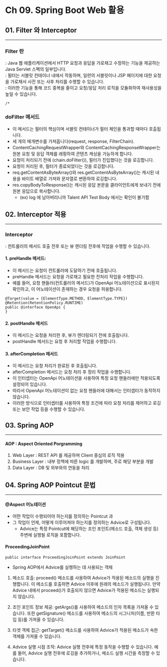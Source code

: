 # Ch 09. Spring Boot Web 활용
## 01. Filter 와 Interceptor
---
### Filter 란
: Java 웹 애플리케이션에서 HTTP 요청과 응답을 가로채고 수정하는 기능을 제공하는 Java Servlet 스펙의 일부입니다.   
: 필터는 서블릿 컨테이너 내에서 작동하며, 일련의 서블릿이나 JSP 페이지에 대한 요청을 가로채서 사전 또는 사후 처리를 수행할 수 있습니다.    
: 이러한 기능을 통해 코드 중복을 줄이고 요청/응답 처리 로직을 모듈화하여 재사용성을 높일 수 있습니다.   
```
/*

```
###  doFilter 메서드

- 이 메서드는 필터의 핵심이며 서블릿 컨테이너가 필터 체인을 통과할 때마다 호출됩니다.
- 세 개의 매개변수를 가져옵니다(request, response, FilterChain).
- ContentCachingRequestWrapper와 ContentCachingResponseWrapper는 원본 요청 및 응답 객체를 래핑하여 콘텐츠 캐싱을 가능하게 합니다.
- 요청이 처리되기 전에 (chain.doFilter()), 필터가 진입했다는 것을 로깅합니다.
- 요청이 처리된 후, 필터가 종료되었다는 것을 로깅합니다.
- req.getContentAsByteArray()와 res.getContentAsByteArray()는 캐시된 내용을 바이트 배열로 가져와 문자열로 변환하여 로깅합니다.
- res.copyBodyToResponse()는 캐시된 응답 본문을 클라이언트에게 보내기 전에 원본 응답으로 복사합니다. 
	-  (ex) log 에 남아버리니까 Talent API Test Body 에서는 확인이 불가함



## 02. Interceptor 적용
---
### Interceptor 
:  컨트롤러의 메서드 호출 전후 또는 뷰 렌더링 전후에 작업을 수행할 수 있습니다.   

#### 1. preHandle 메서드:
- 이 메서드는 요청이 컨트롤러에 도달하기 전에 호출됩니다.
- preHandle 메서드는 요청을 가로채고 필요한 전처리 작업을 수행합니다.
- 예를 들어, 요청 핸들러(컨트롤러의 메서드)가 OpenApi 어노테이션으로 표시된지 확인하고, 이 어노테이션이 존재하는 경우 요청을 허용합니다.
```
@Target(value = {ElementType.METHOD, ElementType.TYPE})
@Retention(RetentionPolicy.RUNTIME)
public @interface OpenApi {
}
```

#### 2. postHandle 메서드
- 이 메서드는 요청을 처리한 후, 뷰가 렌더링되기 전에 호출됩니다.
- postHandle 메서드는 요청 후 처리할 작업을 수행합니다. 

#### 3. afterCompletion 메서드
- 이 메서드는 요청 처리가 완료된 후 호출됩니다.
- afterCompletion 메서드는 요청 처리 후 정리 작업을 수행합니다. 
- 이 인터셉터는 OpenApi 어노테이션을 사용하여 특정 요청 핸들러에만 적용되도록 설정되어 있습니다. 
- 따라서 OpenApi 어노테이션이 없는 요청 핸들러에 대해서는 인터셉터가 동작하지 않습니다. 
- 이러한 방식으로 인터셉터를 사용하여 특정 조건에 따라 요청 처리를 제어하고 로깅 또는 보안 작업 등을 수행할 수 있습니다.

## 03. Spring AOP
---
#### AOP : Aspect Oriented Porgramming
1. Web Layer : REST API 를 제공하며 Client 중심의 로직 적용
2. Business Layer : 내부 정책에 따른 logic 를 개발하며, 주로 해당 부분을 개발
3. Data Layer : DB 및 외부와의 연동을 처리

## 04. Spring AOP Pointcut 문법
---

#### @Aspect 어노테이션
- 어떤 작업이 수행되어야 하는지를 정의하는 Pointcut 과
- 그 작업이 언제, 어떻게 이루어져야 하는지를 정의하는 Advice로 구성됩니다. 
    - Advice는 특정 Pointcut에 해당하는 조인 포인트(메소드 호출, 객체 생성 등) 주변에 실행될 로직을 포함합니다.

#### ProceedingJoinPoint 
```
public interface ProceedingJoinPoint extends JoinPoint
```
- Spring AOP에서 Advice를 실행하는 데 사용되는 객체
1. 메소드 호출: proceed() 메소드를 사용하여 Advice가 적용된 메소드의 실행을 진행합니다. 이 메소드를 호출하면 Advice 이후에 원래의 메소드가 실행됩니다. 만약 Advice 내에서 proceed()가 호출되지 않으면 Advice가 적용된 메소드는 실행되지 않습니다.

2. 조인 포인트 정보 제공: getArgs()를 사용하여 메소드의 인자 목록을 가져올 수 있습니다. 또한 getSignature() 메소드를 사용하여 메소드의 시그니처(이름, 반환 타입 등)를 가져올 수 있습니다.

3. 타겟 객체 접근: getTarget() 메소드를 사용하여 Advice가 적용된 메소드가 속한 객체를 가져올 수 있습니다.

4. Advice 실행 시점 조작: Advice 실행 전후에 특정 동작을 수행할 수 있습니다. 예를 들어, Advice 실행 전후에 로깅을 추가하거나, 메소드 실행 시간을 측정할 수 있습니다.